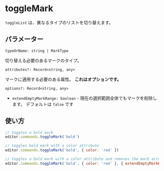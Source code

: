 # toggleMark

<!-- The `toggleMark` command toggles a specific mark on and off at the current selection. -->

`toggleList` は、異なるタイプのリストを切り替えます。

## パラメーター

`typeOrName: string | MarkType`

<!-- The type of mark that should be toggled. -->

切り替える必要のあるマークのタイプ。

`attributes?: Record<string, any>`

<!-- The attributes that should be applied to the mark. **This is optional.** -->

マークに適用する必要のある属性。 **これはオプションです。**

`options?: Record<string, any>`

* `extendEmptyMarkRange: boolean` - 現在の選択範囲全体でもマークを削除します。 デフォルトは `false` です

<!-- `options?: Record<string, any>` -->
<!-- * `extendEmptyMarkRange: boolean` - Removes the mark even across the current selection. Defaults to `false` -->

## 使い方

```js
// toggles a bold mark
editor.commands.toggleMark('bold')

// toggles bold mark with a color attribute
editor.commands.toggleMark('bold', { color: 'red' })

// toggles a bold mark with a color attribute and removes the mark across the current selection
editor.commands.toggleMark('bold', { color: 'red' }, { extendEmptyMarkRange: true })
```
